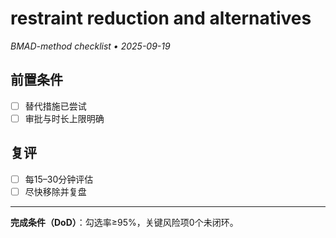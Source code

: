 # restraint reduction and alternatives

_BMAD-method checklist • 2025-09-19_

## 前置条件

- [ ] 替代措施已尝试
- [ ] 审批与时长上限明确

## 复评

- [ ] 每15–30分钟评估
- [ ] 尽快移除并复盘

---

**完成条件（DoD）**：勾选率≥95%，关键风险项0个未闭环。

